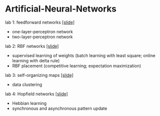 # Artificial-Neural-Networks

lab 1: feedforward networks [[slide]](https://github.com/txzhao/Artificial-Neural-Networks/blob/master/FeedForwardNetworks/ann-lab1.pdf)
* one-layer-perceptron network
* two-layer-perceptron network

lab 2: RBF networks [[slide]](https://github.com/txzhao/Artificial-Neural-Networks/blob/master/RBF-networks/RBF%20networks.pptx)
* supervised learning of weights (batch learning with least square; online learning with delta rule)
* RBF placement (competitive learning; expectation maximization)

lab 3: self-organizing maps [[slide]](https://github.com/txzhao/Artificial-Neural-Networks/blob/master/Self-organizing-maps/som.pdf)
* data clustering

lab 4: Hopfield networks [[slide]](https://github.com/txzhao/Artificial-Neural-Networks/blob/master/FeedForwardNetworks/ann-lab1.pdf)
* Hebbian learning
* synchronous and asynchronous pattern update
